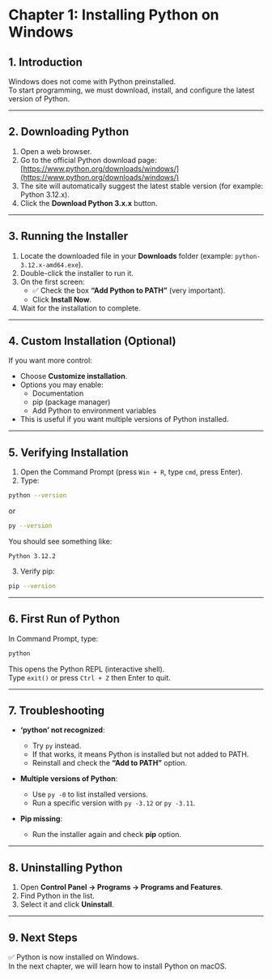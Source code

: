# Chapter 1: Installing Python on Windows

## 1. Introduction
Windows does not come with Python preinstalled.  
To start programming, we must download, install, and configure the latest version of Python.  

---

## 2. Downloading Python
1. Open a web browser.  
2. Go to the official Python download page:  
   [https://www.python.org/downloads/windows/](https://www.python.org/downloads/windows/)  
3. The site will automatically suggest the latest stable version (for example: Python 3.12.x).  
4. Click the **Download Python 3.x.x** button.  

---

## 3. Running the Installer
1. Locate the downloaded file in your **Downloads** folder (example: `python-3.12.x-amd64.exe`).  
2. Double-click the installer to run it.  
3. On the first screen:  
   - ✅ Check the box **“Add Python to PATH”** (very important).  
   - Click **Install Now**.  
4. Wait for the installation to complete.  

---

## 4. Custom Installation (Optional)
If you want more control:  
- Choose **Customize installation**.  
- Options you may enable:  
  - Documentation  
  - pip (package manager)  
  - Add Python to environment variables  
- This is useful if you want multiple versions of Python installed.  

---

## 5. Verifying Installation
1. Open the Command Prompt (press `Win + R`, type `cmd`, press Enter).  
2. Type:  

```bash
python --version
```

or  

```bash
py --version
```

You should see something like:  

```
Python 3.12.2
```

3. Verify pip:  

```bash
pip --version
```

---

## 6. First Run of Python
In Command Prompt, type:  

```bash
python
```

This opens the Python REPL (interactive shell).  
Type `exit()` or press `Ctrl + Z` then Enter to quit.  

---

## 7. Troubleshooting
- **‘python’ not recognized**:  
  - Try `py` instead.  
  - If that works, it means Python is installed but not added to PATH.  
  - Reinstall and check the **“Add to PATH”** option.  

- **Multiple versions of Python**:  
  - Use `py -0` to list installed versions.  
  - Run a specific version with `py -3.12` or `py -3.11`.  

- **Pip missing**:  
  - Run the installer again and check **pip** option.  

---

## 8. Uninstalling Python
1. Open **Control Panel → Programs → Programs and Features**.  
2. Find Python in the list.  
3. Select it and click **Uninstall**.  

---

## 9. Next Steps
✅ Python is now installed on Windows.  
In the next chapter, we will learn how to install Python on macOS.